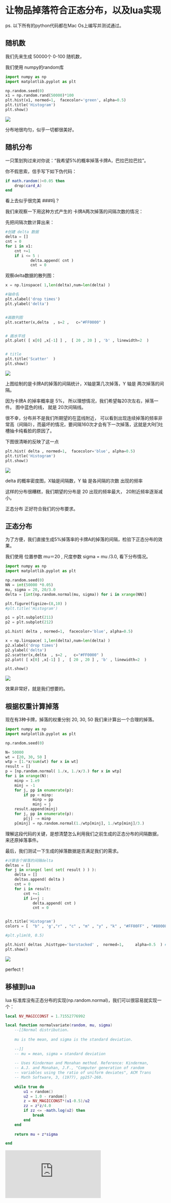# 让物品掉落符合正态分布，以及lua实现

ps. 以下所有的python代码都在Mac Os上编写并测试通过。

## 随机数
我们先来生成 50000个 0-100 随机数， 

我们使用 numpy的random库 

```python
import numpy as np
import matplotlib.pyplot as plt

np.random.seed(0)
x1 = np.random.rand(50000)*100
plt.hist(x1, normed=1,  facecolor='green', alpha=0.5)
plt.title('Histogram')
plt.show()
```

![](https://raw.githubusercontent.com/mebusy/notes/master/imgs/random_1.png)

分布地很均匀，似乎一切都很美好。


## 随机分布

一只策划狗过来对你说：“我希望5%的概率掉落卡牌A，巴拉巴拉巴拉”。 

你不假思索，信手写下如下伪代码：

```lua
if math.random()<0.05 then
    drop(card_A)
end
```
看上去似乎很完美 
###吗？

我们来观察一下用这种方式产生的 卡牌A两次掉落的间隔次数的情况：

先把间隔次数计算出来：

```python
#创建 delta 数据
delta = []
cnt = 0
for i in x1:
    cnt +=1
    if i <= 5 :
           delta.append( cnt ) 
           cnt = 0
```

观察delta数据的散列图：
```python
x = np.linspace( 1,len(delta),num=len(delta) )

#轴命名
plt.xlabel('drop times')
plt.ylabel('delta')


#画散列图
plt.scatter(x,delta  , s=2 ,   c="#FF0000" )


# 画水平线
plt.plot( [ x[0] ,x[-1] ] ,  [ 20 , 20 ] , 'b' , linewidth=2  )


# title
plt.title('Scatter'  )
plt.show()
```

![](https://raw.githubusercontent.com/mebusy/notes/master/imgs/random_2.png)

上图绘制的是卡牌A的掉落的间隔统计，X轴是第几次掉落，Y 轴是 两次掉落的间隔。

因为卡牌A 的掉率概率是 5%， 所以理想情况，我们希望每20次左右，掉落一件。
图中蓝色的线， 就是 20次间隔线。

很不幸，分布并不是我们所期望的在蓝线附近，
可以看到出现连续掉落的频率非常高（间隔0），而最坏的情况，要间隔160次才会有下一次掉落，这就是大R们吐槽抽卡纯看脸的原因了。

下图很清晰的反映了这一点

```python
plt.hist( delta , normed=1,  facecolor='blue', alpha=0.5)
plt.title('Histogram')
plt.show()
```
![](https://raw.githubusercontent.com/mebusy/notes/master/imgs/random_3.png)

delta 的概率密度图，X轴是间隔数，Y 轴 是各间隔的次数 出现的频率 

这样的分布很糟糕，我们期望的分布是 20 出现的频率最大， 20附近频率逐渐减小。 

正态分布 正好符合我们的分布要求。

## 正态分布
为了方便，我们直接生成5%掉落率的卡牌A的掉落的间隔，检验下正态分布的效果。 

我们使用 位置参数 mu＝20  , 尺度参数 sigma = mu /3.0,  看下分布情况。

```python
import numpy as np
import matplotlib.pyplot as plt

np.random.seed(0)
NN = int(50000 *0.05)
mu, sigma = 20, 20/3.0
delta = [int(np.random.normal(mu, sigma)) for i in xrange(NN)]

plt.figure(figsize=(8,10) )
#plt.title('Histogram')

p1 = plt.subplot(211)
p2 = plt.subplot(212)

p1.hist( delta , normed=1,  facecolor='blue', alpha=0.5)

x = np.linspace( 1,len(delta),num=len(delta) )
p2.xlabel('drop times')
p2.ylabel('delta')
p2.scatter(x,delta  , s=2 ,   c="#FF0000" )
p2.plot( [ x[0] ,x[-1] ] ,  [ 20 , 20 ] , 'b' , linewidth=2  )

plt.show()
```

![](https://raw.githubusercontent.com/mebusy/notes/master/imgs/random_4.png)

效果非常好，就是我们想要的。


## 根据权重计算掉落
现在有3种卡牌，掉落的权重分别 20, 30, 50 
我们来计算出一个合理的掉落。

```python
import numpy as np
import matplotlib.pyplot as plt

np.random.seed(0)

N= 50000
wt = [20, 30, 50 ]
wtp = [1.*x/sum(wt) for x in wt]
result = []
p = [np.random.normal( 1./x, 1./x/3.) for x in wtp]
for i in xrange(N):
	minp = 1.e9
	minj = -1
	for j, pp in enumerate(p):
		if pp < minp:
			minp = pp
			minj = j
	result.append(minj)
	for j, pp in enumerate(p):
		p[j] -= minp
	p[minj] = np.random.normal(1./wtp[minj], 1./wtp[minj]/3.)
```

理解这段代码的关键，是想清楚怎么利用我们之前生成的正态分布的间隔数据， 
来还原掉落事件。

最后，我们测试一下生成的掉落数据是否满足我们的需求。

```python
#计算各个掉落的间隔delta
deltas = []
for j in xrange( len( set( result ) ) ):
	delta = []
	deltas.append( delta )
	cnt = 0
	for i in result:
		cnt +=1
		if i==j :
			delta.append( cnt ) 
			cnt = 0


plt.title('Histogram')
colors = [  "b" , 'g',"r" , "c" , "m" , "y" , "k" , "#FF00FF" , "#800080"  ]

#plt.ylim(0, 0.5)

plt.hist( deltas ,histtype='barstacked' ,  normed=1,     alpha=0.5  ) #facecolor= colors[j]
plt.show()
```

![](https://raw.githubusercontent.com/mebusy/notes/master/imgs/random_5.png)

perfect！

## 移植到lua

lua 标准库没有正态分布的实现(np.random.normal)，我们可以很容易就实现一个：

```lua
local NV_MAGICCONST = 1.71552776992

local function normalvariate(random, mu, sigma)
    --[[Normal distribution.
    
    mu is the mean, and sigma is the standard deviation.
    
    --]]
    -- mu = mean, sigma = standard deviation
    
    -- Uses Kinderman and Monahan method. Reference: Kinderman,
    -- A.J. and Monahan, J.F., "Computer generation of random
    -- variables using the ratio of uniform deviates", ACM Trans
    -- Math Software, 3, (1977), pp257-260.
    
    while true do
        u1 = random()
        u2 = 1.0 - random()
        z = NV_MAGICCONST*(u1-0.5)/u2
        zz = z*z/4.0
        if zz <= -math.log(u2) then
            break
        end
    end
        
    return mu + z*sigma

end
```

![参考资料](http://www.cnblogs.com/huangweipro/archive/2015/07/27/4679107.html)
